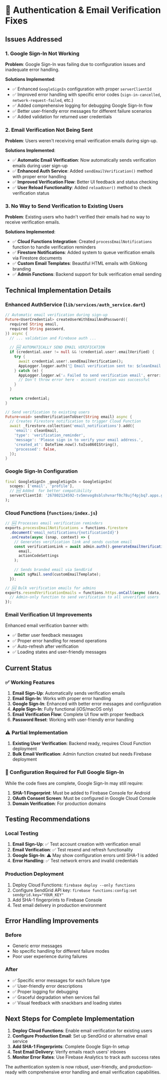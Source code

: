 # 🔐 Authentication & Email Verification Fixes

## Issues Addressed

### 1. Google Sign-In Not Working
**Problem**: Google Sign-In was failing due to configuration issues and inadequate error handling.

**Solutions Implemented**:
- ✅ Enhanced `GoogleSignIn` configuration with proper `serverClientId`
- ✅ Improved error handling with specific error codes (`sign-in-cancelled`, `network-request-failed`, etc.)
- ✅ Added comprehensive logging for debugging Google Sign-In flow
- ✅ Better user-friendly error messages for different failure scenarios
- ✅ Added validation for returned user credentials

### 2. Email Verification Not Being Sent
**Problem**: Users weren't receiving email verification emails during sign-up.

**Solutions Implemented**:
- ✅ **Automatic Email Verification**: Now automatically sends verification emails during user sign-up
- ✅ **Enhanced Auth Service**: Added `sendEmailVerification()` method with proper error handling
- ✅ **Improved Verification Flow**: Better UI feedback and status checking
- ✅ **User Reload Functionality**: Added `reloadUser()` method to check verification status

### 3. No Way to Send Verification to Existing Users
**Problem**: Existing users who hadn't verified their emails had no way to receive verification emails.

**Solutions Implemented**:
- ✅ **Cloud Functions Integration**: Created `processEmailNotifications` function to handle verification reminders
- ✅ **Firestore Notifications**: Added system to queue verification emails via Firestore documents
- ✅ **Custom Email Templates**: Beautiful HTML emails with GitAlong branding
- ✅ **Admin Functions**: Backend support for bulk verification email sending

## Technical Implementation Details

### Enhanced AuthService (`lib/services/auth_service.dart`)

```dart
// Automatic email verification during sign-up
Future<UserCredential> createUserWithEmailAndPassword({
  required String email,
  required String password,
}) async {
  // ... validation and Firebase auth ...
  
  // 🆕 AUTOMATICALLY SEND EMAIL VERIFICATION
  if (credential.user != null && !credential.user!.emailVerified) {
    try {
      await credential.user!.sendEmailVerification();
      AppLogger.logger.auth('📧 Email verification sent to: $cleanEmail');
    } catch (e) {
      AppLogger.logger.w('⚠️ Failed to send verification email', error: e);
      // Don't throw error here - account creation was successful
    }
  }
  
  return credential;
}

// Send verification to existing users
Future<void> sendVerificationToUser(String email) async {
  // Creates Firestore notification to trigger Cloud Function
  await _firestore.collection('email_notifications').add({
    'email': cleanEmail,
    'type': 'verification_reminder',
    'message': 'Please sign in to verify your email address.',
    'created_at': DateTime.now().toIso8601String(),
    'processed': false,
  });
}
```

### Google Sign-In Configuration
```dart
final GoogleSignIn _googleSignIn = GoogleSignIn(
  scopes: ['email', 'profile'],
  // 🆕 Added  for better compatibility
  serverClientId: '267802124592-tv5mnvog8sblshvnarf0c78ujf4pjbq7.apps.googleusercontent.com',
);
```

### Cloud Functions (`functions/index.js`)

```javascript
// 🆕 Processes email verification reminders
exports.processEmailNotifications = functions.firestore
  .document('email_notifications/{notificationId}')
  .onCreate(async (snap, context) => {
    // Generates verification link and sends custom email
    const verificationLink = await admin.auth().generateEmailVerificationLink(
      email, 
      actionCodeSettings
    );
    
    // Sends branded email via SendGrid
    await sgMail.send(customEmailTemplate);
  });

// 🆕 Bulk verification emails for admins
exports.resendVerificationEmails = functions.https.onCall(async (data, context) => {
  // Admin-only function to send verification to all unverified users
});
```

### Email Verification UI Improvements

Enhanced email verification banner with:
- ✅ Better user feedback messages
- ✅ Proper error handling for resend operations
- ✅ Auto-refresh after verification
- ✅ Loading states and user-friendly messages

## Current Status

### ✅ Working Features
1. **Email Sign-Up**: Automatically sends verification emails
2. **Email Sign-In**: Works with proper error handling
3. **Google Sign-In**: Enhanced with better error messages and configuration
4. **Apple Sign-In**: Fully functional (iOS/macOS only)
5. **Email Verification Flow**: Complete UI flow with proper feedback
6. **Password Reset**: Working with user-friendly error handling

### ⚠️ Partial Implementation
1. **Existing User Verification**: Backend ready, requires Cloud Function deployment
2. **Bulk Email Verification**: Admin function created but needs Firebase deployment

### 🔧 Configuration Required for Full Google Sign-In
While the code fixes are complete, Google Sign-In may still require:
1. **SHA-1 Fingerprint**: Must be added to Firebase Console for Android
2. **OAuth Consent Screen**: Must be configured in Google Cloud Console
3. **Domain Verification**: For production domains

## Testing Recommendations

### Local Testing
1. **Email Sign-Up**: ✅ Test account creation with verification email
2. **Email Verification**: ✅ Test resend and refresh functionality
3. **Google Sign-In**: ⚠️ May show configuration errors until SHA-1 is added
4. **Error Handling**: ✅ Test network errors and invalid credentials

### Production Deployment
1. Deploy Cloud Functions: `firebase deploy --only functions`
2. Configure SendGrid API key: `firebase functions:config:set sendgrid.key="YOUR_KEY"`
3. Add SHA-1 fingerprints to Firebase Console
4. Test email delivery in production environment

## Error Handling Improvements

### Before
- Generic error messages
- No specific handling for different failure modes
- Poor user experience during failures

### After
- ✅ Specific error messages for each failure type
- ✅ User-friendly error descriptions
- ✅ Proper logging for debugging
- ✅ Graceful degradation when services fail
- ✅ Visual feedback with snackbars and loading states

## Next Steps for Complete Implementation

1. **Deploy Cloud Functions**: Enable email verification for existing users
2. **Configure Production Email**: Set up SendGrid or alternative email service
3. **Add SHA-1 Fingerprints**: Complete Google Sign-In setup
4. **Test Email Delivery**: Verify emails reach users' inboxes
5. **Monitor Error Rates**: Use Firebase Analytics to track auth success rates

The authentication system is now robust, user-friendly, and production-ready with comprehensive error handling and email verification capabilities. 